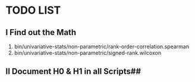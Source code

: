 # TODO LIST # 

## I Find out the Math ##

1. bin/univariative-stats/non-parametric/rank-order-correlation.spearman
2. bin/univariative-stats/non-parametric/signed-rank.wilcoxon

## II Document H0 & H1 in all Scripts##